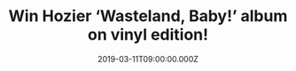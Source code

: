 ---
campaign-uuid: "c-7ebd281a-621a-4178-a9c6-a8e6bc8ff8b9"
type: "Preview"
category: "Music"
date: "2019-03-11T09:00:00.000Z"
end-date: "2019-04-11T23:59:00.000Z"
disable-form: false
is_promoted: false
has_entry_page: true
title: "Win Hozier ‘Wasteland, Baby!’ album on vinyl edition!"
competition-description: "<p>After the release of his globally successful single 'Take\
  \ Me To Church', Hozier hit the road again with his brand new album:‘Wasteland,\
  \ Baby!’ which has sold over 850 thousand copies in the UK already.</p>\n<p>Big\
  \ news for you, we are giving away a copy of Hozier’s brand new album on vinyl edition\
  \ to one of our lucky members. Breathtaking lyrics, beautiful and enchanting voice…\
  \ want to hear it? Click below for a chance to win.</p>\n"
hero-header: "Win Hozier ‘Wasteland, Baby!’ album on vinyl edition!"
terms-confirmation: "N/A"
banner-img: "https://assets.expresslyapp.com/asset-3dea8024-adde-4100-8f61-1fe3efda62b6.jpg"
logo-left-href: "aaa.nme.com"
logo-left-image: "https://assets.expresslyapp.com/asset-2892b187-f75d-43c2-b59b-f9b35428bb87.jpg"
logo-left-title: "NME AAA"
bg-image-hero: "https://assets.expresslyapp.com/asset-cc5e71f9-db25-4dec-882e-f17aad1f8b5d.jpg"
bg-image-first: "https://assets.expresslyapp.com/asset-d8fdc24f-f439-421d-b98b-e1a6a67b0bea.jpg"
section1-content: "<p>The Irish musician is back. ‘Wasteland, Baby!’ is the second\
  \ album of Hozier. which has sold over 850 thousand copies in the UK, going platinum\
  \ in the process, while the record has sold 4 million copies worldwide!</p>\n<p>Movement,\
  \ No Plan, Nobody… are some of his brand new songs you could discover on his brand\
  \ new and successful album which will be promoted by a North American and a European\
  \ tour this year! If you can’t wait to have on our hands… think no more and enter\
  \ the form below for a chance to win ‘Wasteland, Baby!’ now!</p>\n<p>Good luck!</p>\n"
entry-title: "Win Hozier ‘Wasteland, Baby!’ album on vinyl edition!"
entry-content: "<p>Enter the draw to win Hozier ‘ Wasteland, Baby!’ album on vinyl\
  \ edition by entering below before 23:59 on 11th of April 2019.\n\_</p>\n"
has-winner: false
prize-description: "Hozier ‘Wasteland, Baby!’ album on vinyl edition."
special-conditions: "Multiple entries are allowed up to one every day\r\nThis competition\
  \ is also available on: http://club.expressly.io/competitons/\r\nhozier-wasteland-baby-viynl"
country-restrictions:
- "GB"
---